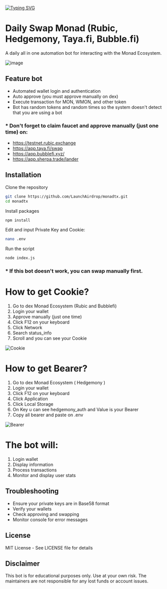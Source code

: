 [![Typing SVG](https://readme-typing-svg.demolab.com?font=Fira+Code&pause=1000&width=435&lines=Welcome+To+Launch+Airdrop)](https://git.io/typing-svg)

# Daily Swap Monad (Rubic, Hedgemony, Taya.fi, Bubble.fi) 
A daily all in one automation bot for interacting with the Monad Ecosystem.

![image](https://github.com/user-attachments/assets/291fc5db-0127-4718-a99c-17725baf2648)


## Feature bot
- Automated wallet login and authentication
- Auto approve (you must approve manually on dex)
- Execute transaction for MON, WMON, and other token
- Bot has random tokens and random times so the system doesn't detect that you are using a bot

### * Don't forget to claim faucet and approve manually (just one time) on: 
- https://testnet.rubic.exchange
- https://app.taya.fi/swap
- https://app.bubblefi.xyz/
- https://app.sherpa.trade/lander

## Installation

Clone the repository
```bash
git clone https://github.com/LaunchAirdrop/monadtx.git
cd monadtx
```

Install packages
```bash
npm install
```

Edit and input Private Key and Cookie:
```bash
nano .env
```

Run the script
```bash
node index.js
```

### * If this bot doesn't work, you can swap manually first.

# How to get Cookie?
1. Go to dex Monad Ecosystem (Rubic and Bubblefi)
2. Login your wallet
3. Approve manually (just one time)
4. Click F12 on your keyboard
5. Click Network
6. Search status_info
7. Scroll and you can see your Cookie
   
![Cookie](https://github.com/user-attachments/assets/b7116c5a-cc03-4cdd-8b92-3debcac03e14)

# How to get Bearer?
1. Go to dex Monad Ecosystem ( Hedgemony )
2. Login your wallet
3. Click F12 on your keyboard
4. Click Application
5. Click Local Storage
6. On Key u can see hedgemony_auth and Value is your Bearer
7. Copy all bearer and paste on .env
   
![Bearer](https://github.com/user-attachments/assets/101c74d8-8807-47aa-8bf0-8904e6819cd6)


# The bot will:
1. Login wallet
2. Display information
3. Process transactions
4. Monitor and display user stats

## Troubleshooting

- Ensure your private keys are in Base58 format
- Verify your wallets
- Check approving and swapping
- Monitor console for error messages

## License

MIT License - See LICENSE file for details

## Disclaimer

This bot is for educational purposes only. Use at your own risk. The maintainers are not responsible for any lost funds or account issues.





